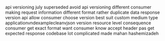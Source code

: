 api versioning july superseded avoid api versioning different consumer making request information different format rather duplicate data response version api allow consumer choose version best suit custom medium type applicationvndexamplecleanvjson version resource level consequence consumer get exact format want consumer know accept header pas get expected response codebase lot complicated made mahan hashemizadeh